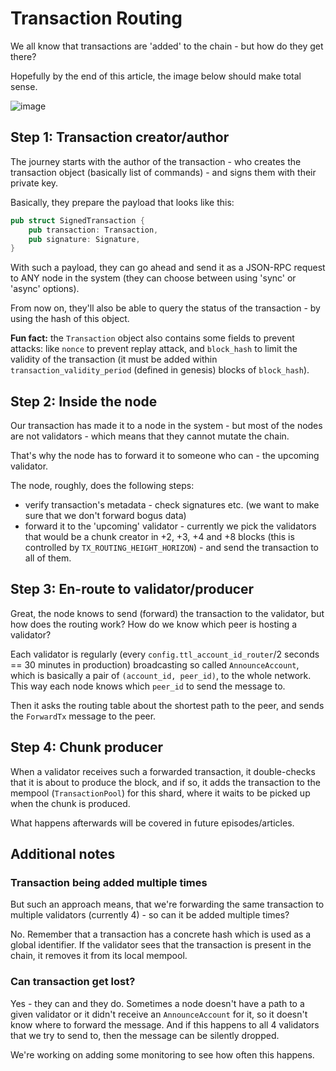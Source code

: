 # Transaction Routing

We all know that transactions are 'added' to the chain - but how do they get
there?

Hopefully by the end of this article, the image below should make total sense.

![image](https://user-images.githubusercontent.com/1711539/196204937-d6828382-16df-42bd-b59b-50eb2e6f07af.png)

## Step 1: Transaction creator/author

The journey starts with the author of the transaction - who creates the
transaction object (basically list of commands) - and signs them with their
private key.

Basically, they prepare the payload that looks like this:

```rust
pub struct SignedTransaction {
    pub transaction: Transaction,
    pub signature: Signature,
}
```

With such a payload, they can go ahead and send it as a JSON-RPC request to ANY
node in the system (they can choose between using 'sync' or 'async' options).

From now on, they'll also be able to query the status of the transaction - by
using the hash of this object.

**Fun fact:** the `Transaction` object also contains some fields to prevent
attacks: like `nonce` to prevent replay attack, and `block_hash` to limit the
validity of the transaction (it must be added within
`transaction_validity_period` (defined in genesis) blocks of `block_hash`).

## Step 2: Inside the node

Our transaction has made it to a node in the system - but most of the nodes
are not validators - which means that they cannot mutate the chain.

That's why the node has to forward it to someone who can - the upcoming
validator.

The node, roughly, does the following steps:

* verify transaction's metadata - check signatures etc. (we want to make sure
  that we don't forward bogus data)
* forward it to the 'upcoming' validator - currently we pick the validators that
  would be a chunk creator in +2, +3, +4 and +8 blocks (this is controlled by
  `TX_ROUTING_HEIGHT_HORIZON`) - and send the transaction to all of them.

## Step 3: En-route to validator/producer

Great, the node knows to send (forward) the transaction to the validator, but
how does the routing work? How do we know which peer is hosting a validator?

Each validator is regularly (every `config.ttl_account_id_router`/2 seconds == 30
minutes in production) broadcasting so called `AnnounceAccount`, which is
basically a pair of `(account_id, peer_id)`, to the whole network. This way each
node knows which `peer_id` to send the message to.

Then it asks the routing table about the shortest path to the peer, and sends
the `ForwardTx` message to the peer.

## Step 4: Chunk producer

When a validator receives such a forwarded transaction, it double-checks that it is
about to produce the block, and if so, it adds the transaction to the mempool
(`TransactionPool`) for this shard, where it waits to be picked up when the chunk
is produced.

What happens afterwards will be covered in future episodes/articles.

## Additional notes

### Transaction being added multiple times

But such an approach means, that we're forwarding the same transaction to multiple
validators (currently 4) - so can it be added multiple times?

No. Remember that a transaction has a concrete hash which is used as a global
identifier. If the validator sees that the transaction is present in the chain,
it removes it from its local mempool.

### Can transaction get lost?

Yes - they can and they do. Sometimes a node doesn't have a path to a given
validator or it didn't receive an `AnnounceAccount` for it, so it doesn't know
where to forward the message. And if this happens to all 4 validators that we
try to send to, then the message can be silently dropped.

We're working on adding some monitoring to see how often this happens.
